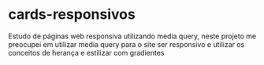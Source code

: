 # cards-responsivos
Estudo de páginas web responsiva utilizando media query, neste projeto me preocupei em utilizar media query para o site ser responsivo e utilizar os conceitos de herança e estilizar com gradientes

